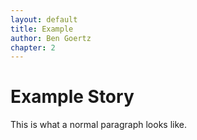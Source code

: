 ```yaml
---
layout: default
title: Example
author: Ben Goertz
chapter: 2
---
```


# Example Story

This is what a normal paragraph looks like.
